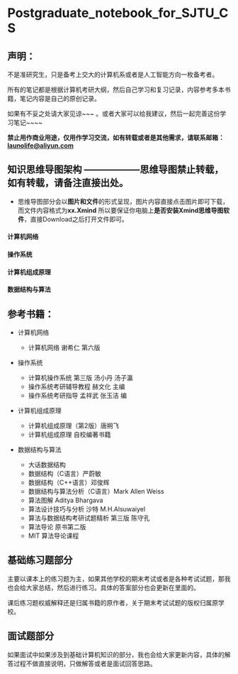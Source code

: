 # Postgraduate_notebook_for_SJTU_CS
## 声明：
不是准研究生，只是备考上交大的计算机系或者是人工智能方向一枚备考者。

所有的笔记都是根据计算机考研大纲，然后自己学习和复习记录，内容参考多本书籍，笔记内容是自己的原创记录。

如果有不妥之处请大家见谅~~~ 。或者大家可以给我建议，然后一起完善这份学习笔记~~~~


**禁止用作商业用途，仅用作学习交流，如有转载或者是其他需求，请联系邮箱：launolife@aliyun.com**

## 知识思维导图架构 ——————思维导图禁止转载，如有转载，请备注直接出处。

 - 思维导图部分会以**图片和文件**的形式呈现，图片内容直接点击图片即可下载，而文件内容格式为**xx.Xmind** 所以要保证你电脑上**是否安装Xmind思维导图软件**，直接Download之后打开文件即可。

#### 计算机网络

#### 操作系统

#### 计算机组成原理

#### 数据结构与算法


## 参考书籍：

  - 计算机网络
  
    - 计算机网络 谢希仁 第六版  
   
  - 操作系统
  
    - 计算机操作系统 第三版  汤小丹 汤子瀛
    - 操作系统考研辅导教程  赫文化 主编
    - 操作系统考研指导  孟祥武 张玉洁 编
  
  - 计算机组成原理
  
    - 计算机组成原理（第2版）唐朔飞
    - 计算机组成原理 自校编著书籍

  - 数据结构与算法
  
    - 大话数据结构 
    - 数据结构（C语言）严蔚敏
    - 数据结构（C++语言）邓俊辉
    - 数据结构与算法分析（C语言）Mark Allen Weiss
    - 算法图解 Aditya Bhargava
    - 算法设计技巧与分析 沙特 M.H.Alsuwaiyel
    - 算法与数据结构考研试题精析 第三版 陈守孔
    - 算法导论 原书第二版
    - MIT 算法导论课程
    
## 基础练习题部分
主要以课本上的练习题为主，如果其他学校的期末考试或者是各种考试试题，那我也会给大家总结，然后进行练习。具体的答案部分也会更新在里面的。

课后练习题权威解释还是归属书籍的原作者，关于期末考试试题的版权归属原学校。

## 面试题部分
如果面试中如果涉及到基础计算机知识的部分，我也会给大家更新内容，具体的解答过程不做直接说明，只做解答或者是面试回答思路。
